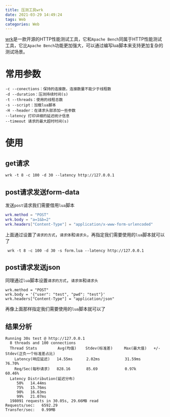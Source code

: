 ```yaml
---
title: 压测工具wrk
date: 2021-03-29 14:49:24
tags: Web
categories: Web
---
```


[wrk](https://github.com/wg/wrk)是一款开源的HTTP性能测试工具，它和`Apache Bench`同属于HTTP性能测试工具，它比`Apache Bench`功能更加强大，可以通过编写lua脚本来支持更加复杂的测试场景。

<!--more-->

# 常用参数

```
-c --conections：保持的连接数，连接数量不能少于线程数
-d --duration：压测持续时间(s)
-t --threads：使用的线程总数
-s --script：加载lua脚本
-H --header：在请求头部添加一些参数
--latency 打印详细的延迟统计信息
--timeout 请求的最大超时时间(s)
```

# 使用

## get请求

```
wrk -t 8 -c 100 -d 30 --latency http://127.0.0.1
```

## post请求发送form-data

发送`post`请求我们需要借用`lua`脚本

```lua
wrk.method = "POST"
wrk.body = "a=1&b=2"
wrk.headers["Content-Type"] = "application/x-www-form-urlencoded"
```

上面通过设置了`请求的方式`，`请求体`和`请求头`，再指定我们需要使用的`lua`脚本就可以了

```
 wrk -t 8 -c 100 -d 30 -s form.lua --latency http://127.0.0.1
```

## post请求发送json

同理通过`lua`脚本设置`请求的方式`，`请求体`和`请求头`

```
wrk.method = "POST"
wrk.body = '{"user": "test", "pwd": "test"}'
wrk.headers["Content-Type"] = "application/json"
```

再像上面那样指定我们需要使用的`lua`脚本就可以了

## 结果分析

```
Running 30s test @ http://127.0.0.1
  8 threads and 100 connections
  Thread Stats         Avg(均值)    Stdev(标准差)     Max(最大值)   +/- Stdev(正负一个标准差占比)
    Latency(响应延迟)   14.55ms      2.02ms           31.59ms      76.70%
    Req/Sec(每秒请求)   828.16       85.69            0.97k        60.46%
  Latency Distribution(延迟分布)
     50%   14.44ms
     75%   15.76ms
     90%   16.63ms
     99%   21.07ms
  198091 requests in 30.05s, 29.66MB read
Requests/sec:   6592.29
Transfer/sec:   0.99MB
```

